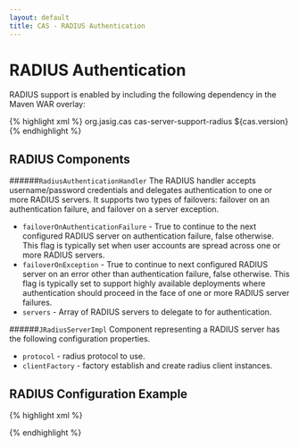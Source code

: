 ```yaml
---
layout: default
title: CAS - RADIUS Authentication
---
```


# RADIUS Authentication
RADIUS support is enabled by including the following dependency in the Maven WAR overlay:

{% highlight xml %}
    <dependency>
      <groupId>org.jasig.cas</groupId>
      <artifactId>cas-server-support-radius</artifactId>
      <version>${cas.version}</version>
    </dependency>
{% endhighlight %}

## RADIUS Components

######`RadiusAuthenticationHandler`
The RADIUS handler accepts username/password credentials and delegates authentication to one or more RADIUS
servers. It supports two types of failovers: failover on an authentication failure, and failover on a server exception.

* `failoverOnAuthenticationFailure` - True to continue to the next configured RADIUS server on authentication failure,
false otherwise. This flag is typically set when user accounts are spread across one or more RADIUS servers.
* `failoverOnException` - True to continue to next configured RADIUS server on an error other than authentication
failure, false otherwise. This flag is typically set to support highly available deployments where authentication
should proceed in the face of one or more RADIUS server failures.
* `servers` - Array of RADIUS servers to delegate to for authentication.


######`JRadiusServerImpl`
Component representing a RADIUS server has the following configuration properties.

* `protocol` - radius protocol to use.
* `clientFactory` - factory establish and create radius client instances.


## RADIUS Configuration Example
{% highlight xml %}
<bean id="radiusServer"
      class="org.jasig.cas.adaptors.radius.JRadiusServerImpl"
      c:protocol="EAP_MSCHAPv2"
      c:clientFactory-ref="radiusClientFactory" />

<bean id="radiusClientFactory"
      class="org.jasig.cas.adaptors.radius.RadiusClientFactory"
      p:inetAddress="localhost"
      p:sharedSecret="fqhwhgads" />

<bean id="radiusAuthenticationHandler"
      class="org.jasig.cas.adaptors.radius.authentication.handler.support.RadiusAuthenticationHandler">
  <property name="servers">
      <list>
          <ref local="radiusServer" />
      </list>
  </property>
</bean>
{% endhighlight %}
